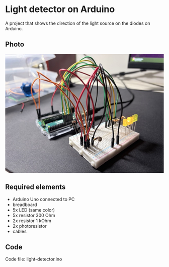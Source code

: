 # Light detector on Arduino



A project that shows the direction of the light source on the diodes on Arduino.



## Photo

![Project setup](photo.jpeg)



## Required elements

* Arduino Uno connected to PC
* breadboard
* 5x LED (same color)
* 5x resistor 300 Ohm
* 2x resistor 1 kOhm
* 2x photoresistor
* cables



## Code

Code file: light-detector.ino



